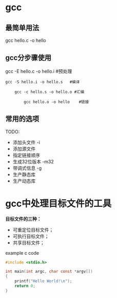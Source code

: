 # gcc

## 最简单用法

gcc hello.c -o hello

## gcc分步骤使用

gcc -E hello.c -o hello.i   #预处理

    gcc -S hello.i -o hello.s   #编译

        gcc -c hello.s -o hello.o #汇编

            gcc hello.o -o hello    #链接


## 常用的选项

TODO:
- 添加头文件 -i
- 添加源文件
- 指定链接顺序
- 生成32位版本 -m32
- 带调式信息 -g
- 生产静态库
- 生产动态库



# gcc中处理目标文件的工具

**目标文件的三种：**

- 可重定位目标文件；
- 可执行目标文件；
- 共享目标文件；


example c code

```c
#include <stdio.h>

int main(int argc, char const *argv[])
{
	printf("Hello World!\n");
	return 0;
}
```

